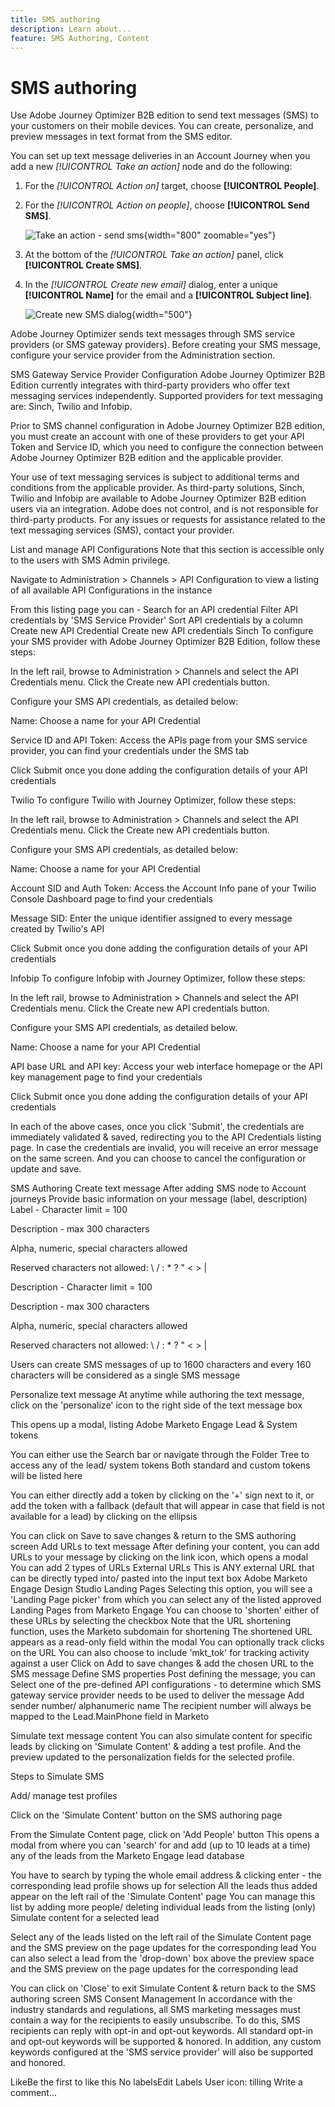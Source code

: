 ```yaml
---
title: SMS authoring
description: Learn about...
feature: SMS Authoring, Content
---
```


# SMS authoring

Use Adobe Journey Optimizer B2B edition to send text messages (SMS) to your customers on their mobile devices. You can create, personalize, and preview messages in text format from the SMS editor.

You can set up text message deliveries in an Account Journey when you add a new _[!UICONTROL Take an action]_ node and do the following:

1. For the _[!UICONTROL Action on]_ target, choose **[!UICONTROL People]**.

1. For the _[!UICONTROL Action on people]_, choose **[!UICONTROL Send SMS]**.

   ![Take an action - send sms](assets/journey-node-send-sms.png){width="800" zoomable="yes"}

1. At the bottom of the _[!UICONTROL Take an action]_ panel, click **[!UICONTROL Create SMS]**.

1. In the _[!UICONTROL Create new email]_ dialog, enter a unique **[!UICONTROL Name]** for the email and a **[!UICONTROL Subject line]**.

   ![Create new SMS dialog](assets/create-new-sms.png){width="500"}



Adobe Journey Optimizer sends text messages through SMS service providers (or SMS gateway providers). Before creating your SMS message, configure your service provider from the Administration section.

SMS Gateway Service Provider Configuration
Adobe Journey Optimizer B2B Edition currently integrates with third-party providers who offer text messaging services independently. Supported providers for text messaging are: Sinch, Twilio and Infobip. 

Prior to SMS channel configuration in Adobe Journey Optimizer B2B edition, you must create an account with one of these providers to get your API Token and Service ID, which you need to configure the connection between Adobe Journey Optimizer B2B edition and the applicable provider.

Your use of text messaging services is subject to additional terms and conditions from the applicable provider. As third-party solutions, Sinch, Twilio and Infobip are available to Adobe Journey Optimizer B2B edition users via an integration. Adobe does not control, and is not responsible for third-party products. For any issues or requests for assistance related to the text messaging services (SMS), contact your provider.

List and manage API Configurations
Note that this section is accessible only to the users with SMS Admin privilege.

Navigate to Administration > Channels > API Configuration to view a listing of all available API Configurations in the instance


From this listing page you can -
Search for an API credential
Filter API credentials by 'SMS Service Provider'
Sort API credentials by a column
Create new API Credential
Create new API credentials
Sinch
To configure your SMS provider with Adobe Journey Optimizer B2B Edition, follow these steps:

In the left rail, browse to Administration > Channels and select the API Credentials menu. Click the Create new API credentials button.

Configure your SMS API credentials, as detailed below:

Name: Choose a name for your API Credential

Service ID and API Token: Access the APIs page from your SMS service provider, you can find your credentials under the SMS tab

Click Submit once you done adding the configuration details of your API credentials



Twilio
To configure Twilio with Journey Optimizer, follow these steps:

In the left rail, browse to Administration > Channels and select the API Credentials menu. Click the Create new API credentials button.

Configure your SMS API credentials, as detailed below:

Name: Choose a name for your API Credential

Account SID and Auth Token: Access the Account Info pane of your Twilio Console Dashboard page to find your credentials

Message SID: Enter the unique identifier assigned to every message created by Twilio's API

Click Submit  once you done adding the configuration details of your API credentials



Infobip
To configure Infobip with Journey Optimizer, follow these steps:

In the left rail, browse to Administration > Channels and select the API Credentials menu. Click the Create new API credentials button.

Configure your SMS API credentials, as detailed below.

Name: Choose a name for your API Credential

API base URL and API key: Access your web interface homepage or the API key management page to find your credentials

Click Submit  once you done adding the configuration details of your API credentials



In each of the above cases, once you click 'Submit', the credentials are immediately validated & saved, redirecting you to the API Credentials listing page. In case the credentials are invalid, you will receive an error message on the same screen. And you can choose to cancel the configuration or update and save.

SMS Authoring
Create text message
After adding SMS node to Account journeys
Provide basic information on your message (label, description)
Label - 
Character limit = 100

Description - max 300 characters

Alpha, numeric, special characters allowed

Reserved characters not allowed: \ / : * ? " < > |

 

Description -
Character limit = 100

Description - max 300 characters

Alpha, numeric, special characters allowed

Reserved characters not allowed: \ / : * ? " < > |

Users can create SMS messages of up to 1600 characters and every 160 characters will be considered as a single SMS message


Personalize text message
At anytime while authoring the text message, click on the 'personalize' icon to the right side of the text message box


This opens up a modal, listing Adobe Marketo Engage Lead & System tokens


You can either use the Search bar or navigate through the Folder Tree to access any of the lead/ system tokens
Both standard and custom tokens will be listed here

You can either directly add a token by clicking on the '+' sign next to it, or add the token with a fallback (default that will appear in case that field is not available for a lead) by clicking on the ellipsis


You can click on Save to save changes & return to the SMS authoring screen
Add URLs to text message
After defining your content, you can add URLs to your message by clicking on the link icon, which opens a modal
You can add 2 types of URLs
External URLs
This is ANY external URL that can be directly typed into/ pasted into the input text box
Adobe Marketo Engage Design Studio Landing Pages
Selecting this option, you will see a 'Landing Page picker' from which you can select any of the listed approved Landing Pages from Marketo Engage
You can choose to 'shorten' either of these URLs by selecting the checkbox
Note that the URL shortening function, uses the Marketo subdomain for shortening
The shortened URL appears as a read-only field within the modal
You can optionally track clicks on the URL
You can also choose to include 'mkt_tok' for tracking activity against a user
Click on Add to save changes & add the chosen URL to the SMS message
Define SMS properties
Post defining the message, you can
Select one of the pre-defined API configurations - to determine which SMS gateway service provider needs to be used to deliver the message
Add sender number/ alphanumeric name
The recipient number will always be mapped to the Lead.MainPhone field in Marketo


Simulate text message content
You can also simulate content for specific leads by clicking on 'Simulate Content' & adding a test profile. And the preview updated to the personalization fields for the selected profile.

Steps to Simulate SMS

Add/ manage test profiles

Click on the 'Simulate Content' button on the SMS authoring page


From the Simulate Content page, click on 'Add People' button
This opens a modal from where you can 'search' for and add (up to 10 leads at a time) any of the leads from the Marketo Engage lead database


You have to search by typing the whole email address & clicking enter - the corresponding lead profile shows up for selection
All the leads thus added appear on the left rail of the 'Simulate Content' page
You can manage this list by adding more people/ deleting individual leads from the listing (only)
Simulate content for a selected lead

Select any of the leads listed on the left rail of the Simulate Content page and the SMS preview on the page updates for the corresponding lead
You can also select a lead from the 'drop-down' box above the preview space and the SMS preview on the page updates for the corresponding lead


You can click on 'Close' to exit Simulate Content & return back to the SMS authoring screen
SMS Consent Management
In accordance with the industry standards and regulations, all SMS marketing messages must contain a way for the recipients to easily unsubscribe. To do this, SMS recipients can reply with opt-in and opt-out keywords. All standard opt-in and opt-out keywords will be supported & honored. In addition, any custom keywords configured at the 'SMS service provider' will also be supported and honored.



LikeBe the first to like this
No labelsEdit Labels
User icon: tilling
Write a comment...